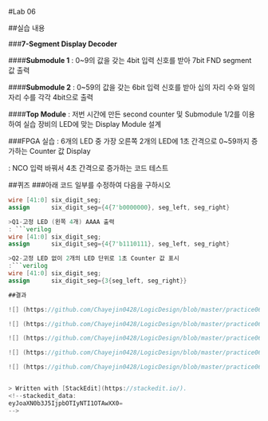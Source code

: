 #Lab 06

##실습 내용

###**7-Segment Display Decoder**

####**Submodule 1**
: 0~9의 값을 갖는 4bit 입력 신호를 받아 7bit FND segment 값 출력

####**Submodule 2**
: 0~59의 값을 갖는 6bit 입력 신호를 받아 십의 자리 수와 일의 자리 수를 각각 4bit으로 출력

####**Top Module**
: 저번 시간에 만든 second counter 및 Submodule 1/2를 이용하여 실습 장비의 LED에 맞는 Display Module 설계

###FPGA 실습
: 6개의 LED 중 가장 오른쪽 2개의 LED에 1초 간격으로 0~59까지 증가하는 Counter 값 Display

: NCO 입력 바꿔서 4초 간격으로 증가하는 코드 테스트

##퀴즈
###아래 코드 일부를 수정하여 다음을 구하시오
```verilog
wire [41:0] six_digit_seg;
assign	    six_digit_seg={4{7'b0000000}, seg_left, seg_right}

>Q1-고정 LED (왼쪽 4개) AAAA 출력
: ```verilog
wire [41:0] six_digit_seg;
assign      six_digit_seg={4{7'b1110111}, seg_left, seg_right}

>Q2-고정 LED 없이 2개의 LED 단위로 1초 Counter 값 표시
:```verilog
wire [41:0] six_digit_seg;
assign      six_digit_seg={3{seg_left, seg_right}}

##결과

![] (https://github.com/Chayejin0428/LogicDesign/blob/master/practice06/figs/KakaoTalk_20191104_191035101_01.jpg)

![] (https://github.com/Chayejin0428/LogicDesign/blob/master/practice06/figs/KakaoTalk_20191104_191035101_02.jpg)

![] (https://github.com/Chayejin0428/LogicDesign/blob/master/practice06/figs/practice06-wave(1).PNG)

![] (https://github.com/Chayejin0428/LogicDesign/blob/master/practice06/figs/practice06-wave(2).PNG)

![] (https://github.com/Chayejin0428/LogicDesign/blob/master/practice06/figs/practice06-wave(3).PNG)


> Written with [StackEdit](https://stackedit.io/).
<!--stackedit_data:
eyJoaXN0b3J5IjpbOTIyNTI1OTAwXX0=
-->
